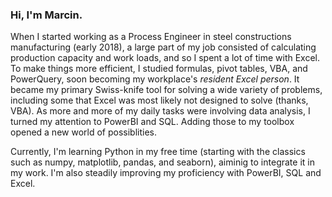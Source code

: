 ### Hi, I'm Marcin.

When I started working as a Process Engineer in steel constructions manufacturing (early 2018), a large part of my job consisted of calculating production capacity and work loads, and so I spent a lot of time with Excel. To make things more efficient, I studied formulas, pivot tables, VBA, and PowerQuery, soon becoming my workplace's *resident Excel person*. It became my primary Swiss-knife tool for solving a wide variety of problems, including some that Excel was most likely not designed to solve (thanks, VBA). As more and more of my daily tasks were involving data analysis, I turned my attention to PowerBI and SQL. Adding those to my toolbox opened a new world of possiblities.

Currently, I'm learning Python in my free time (starting with the classics such as numpy, matplotlib, pandas, and seaborn), aiminig to integrate it in my work. I'm also steadily improving my proficiency with PowerBI, SQL and Excel. 
